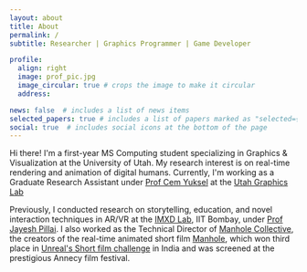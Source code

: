 ```yaml
---
layout: about
title: About
permalink: /
subtitle: Researcher | Graphics Programmer | Game Developer

profile:
  align: right
  image: prof_pic.jpg
  image_circular: true # crops the image to make it circular
  address: 

news: false  # includes a list of news items
selected_papers: true # includes a list of papers marked as "selected={true}"
social: true  # includes social icons at the bottom of the page
---
```


Hi there! I'm a first-year MS Computing student specializing in Graphics & Visualization at the University of Utah. My research interest is on real-time rendering and animation of digital humans. Currently, I'm working as a Graduate Research Assistant under [Prof Cem Yuksel](http://www.cemyuksel.com/) at the [Utah Graphics Lab](https://graphics.cs.utah.edu/)

Previously, I conducted research on storytelling, education, and novel interaction techniques in AR/VR at the [IMXD Lab](https://imxd.in), IIT Bombay, under [Prof Jayesh Pillai](http://www.idc.iitb.ac.in/people/faculty/pillai-jayesh). I also worked as the Technical Director of [Manhole Collective](https://manholecollective.com/), the creators of the real-time animated short film [Manhole](https://www.youtube.com/watch?v=NYyHxQjr3Z8), which won third place in [Unreal's Short film challenge](https://www.unrealengine.com/en-US/blog/watch-the-top-projects-from-the-shorts-india-program) in India and was screened at the prestigious Annecy film festival. 


